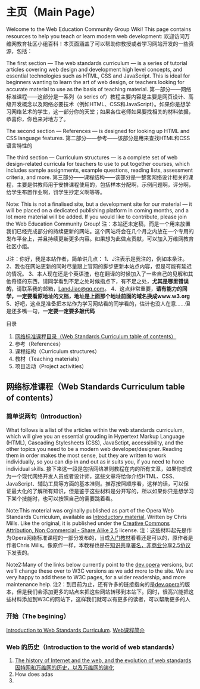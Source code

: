 # 主页（Main Page）

Welcome to the Web Education Community Group Wiki! This page contains resources to help you teach or learn modern web development:
欢迎访问万维网教育社区小组百科！本页面涵盖了可以帮助你教授或者学习网站开发的一些资源，包括：

The first section — The web standards curriculum — is a series of tutorial articles covering web design and development high level concepts, and essential technologies such as HTML, CSS and JavaScript. This is ideal for beginners wanting to learn the art of web design, or teachers looking for accurate material to use as the basis of teaching material. 
第一部分——网络标准课程——这部分是一系列（a series of）教程主要内容是主要是网页设计、高级开发概念以及网络必要技术（例如HTML、CSS和JavaScript）。如果你是想学习网络艺术的学生，这一部分你的天堂；如果各位老师如果要找相关的材料依据，恭喜你，你也来对地方了。

The second section — References — is designed for looking up HTML and CSS language features. 
第二部分——参考——该部分是用来查找HTML和CSS语言特性的

The third section — Curriculum structures — is a complete set of web design-related curricula for teachers to use to put together courses, which includes sample assignments, example questions, reading lists, assessment criteria, and more. 
第三部分——课程结构——该部分是一整套网络设计相关的课程，主要是供教师用于安排课程使用的，包括样本分配啊，示例问题啊，评分啊，给学生布置作业啊，罚学生抄定义啊等等。

Note: This is not a finalised site, but a development site for our material — it will be placed on a dedicated publishing platform in coming months, and a lot more material will be added. If you would like to contribute, please join the Web Education Community Group!
注：本站还未定稿，而是一个用来放置我们已经完成部分的持续更新的网站。这个网站将会在几个月之内放在一个专用的发布平台上，并且持续更新更多内容。如果想为此做点贡献，可以加入万维网教育社区小组。

J注：你好，我是本站作者，简单讲几点：
1、J注表示是我注的，例如本条注。
2、我也在网站更新的同时尽量跟上官网的脚步更新本站点内容，但是可能有延迟的情况。
3、本人现在还是个英语渣，也在翻译的时候加入了一些自己的见解和其他奇怪的东西，请同学看到不足之处时候指点下，有不足之处，**尤其是哪里错误的**，请联系我的邮箱，LandJiao@qq.com。
4、这点非常重要，**请有能力的同学，一定要看原地址的文档，地址是上面那个地址前面的域名换成www.w3.org**
5、好吧，这点是准备把本站作为学习网站看的同学看的，估计也没人在意……但是还多嘴一句，**一定要一定要多敲代码**

目录

1. [网络标准课程目录（Web Standards Curriculum table of contents）](#web-standards-Curriculum-table-of-contents)
2. 参考（References）
3. 课程结构（Curriculum structures）
4. 教材（Teaching materials）
5. 项目活动（Project activities）

## 网络标准课程（Web  Standards Curriculum table of contents）

### 简单说两句（Introduction）

What follows is a list of the articles within the web standards curriculum, which will give you an essential grouding in Hypertext Markup Language (HTML), Cascading Stylesheets (CSS), JavaSctipt, accessibility, and the other topics you need to be a modern web developer/designer. Reading them in order makes the most sense, but they are written to work individually, so you can dip in and out as ir suits you, if you need to hone individual skills.
接下来这一段是包括网络准则教程在内的所有文章，如果你想成为一个现代网络开发人员或者设计师，这些文章将给你介绍HTML、CSS、JavaScript、辅助工具等方面的基本准则。推荐按照顺序看，这样的话，可以保证最大化的了解所有知识，但是鉴于这些材料是分开写的，所以如果你只是想学习下某个技能时，也可以按照自己的需要跳着看。

Note:This moterial was orginally published as part of the Opera Web Standards Curriculum, available as [Introductory material](http://dev.opera.com/articles/view/1-introduction-to-the-web-standards-cur/#toc), Written by Chris Mills. Like the original, it is published under the [Creative Commons Attribution, Non Commercial - Share Alike 2.5](http://creativecommons.org/licenses/by-nc-sa/2.5/) license.
注：这些材料起先是作为Opera网络标准课程的一部分发布的，当成[入门教材](http://dev.opera.com/articles/view/1-introduction-to-the-web-standards-cur/#toc)看看还是可以的，原作者是作者Chris Mills。像原作一样，本教程也是在[知识共享署名，非商业分享2.5协议](http://creativecommons.org/licenses/by-nc-sa/2.5/)下发表的。

Note2:Many of the links below currently point to the [dev.opera](http://dev.opera.com/) versions, but we'll change these over to W3C versions as we add more to the site. We are very happy to add these to W3C pages, for a wider readership, and more maintenance help.
注2：到目前为止，还有许多的链接指向的是[dev.opera](http://dev.opera.com/)的版本，但是我们会添加更多的站点来把这些网站转移到本站下。同时，很高兴能把这些材料添加到W3C的网站下，这样我们就可以有更多的读者，可以帮助更多的人

### 开始（The begining）

[Introduction to Web Standards Curriculum](https://www.w3.org/community/webed/wiki/Introduction_to_the_Web_Standards_Curriculum).
[Web课程简介](https://www.w3.org/community/webed/wiki/Introduction_to_the_Web_Standards_Curriculum)

### Web 的历史（Introduction to the world of web standards）

1. [The history of Internet and the web, and the evolution of web standards](https://www.w3.org/community/webed/wiki/The_history_of_the_Web)
[因特网和万维网的历史，以及万维网的演化](The_history_of_the_Web)
2. How does
adas
3. 